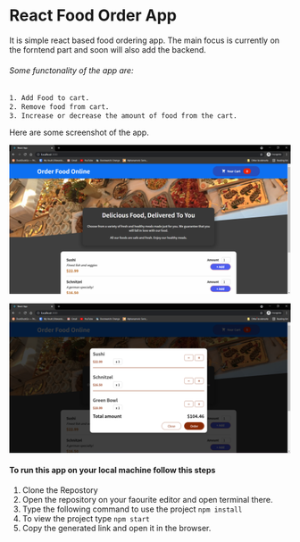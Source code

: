 # React Food Order App
It is simple react based food ordering app. The main focus is currently on the forntend part and soon will also add the backend.

###### Some functonality of the app are:
    1. Add Food to cart.
    2. Remove food from cart.
    3. Increase or decrease the amount of food from the cart.

Here are some screenshot of the app.

![image](https://github.com/I-am-vishalmaurya/React-Food-Order-App/blob/master/public/images/Screenshot%202021-09-15%20202950.png)

![image](https://github.com/I-am-vishalmaurya/React-Food-Order-App/blob/master/public/images/Screenshot%202021-09-15%20203043.png)

#### To run this app on your local machine follow this steps

1. Clone the Repostory
2. Open the repository on your faourite editor and open terminal there.
3. Type the following command to use the project
    ```npm install```
4. To view the project type
    ```npm start```
5. Copy the generated link and open it in the browser.
